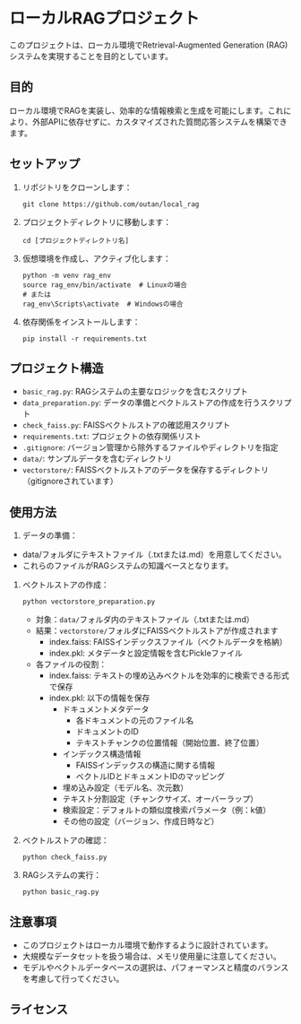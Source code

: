 # ローカルRAGプロジェクト

このプロジェクトは、ローカル環境でRetrieval-Augmented Generation (RAG) システムを実現することを目的としています。

## 目的

ローカル環境でRAGを実装し、効率的な情報検索と生成を可能にします。これにより、外部APIに依存せずに、カスタマイズされた質問応答システムを構築できます。

## セットアップ

1. リポジトリをクローンします：
   ```
   git clone https://github.com/outan/local_rag
   ```

1. プロジェクトディレクトリに移動します：
   ```
   cd [プロジェクトディレクトリ名]
   ```

1. 仮想環境を作成し、アクティブ化します：
   ```
   python -m venv rag_env
   source rag_env/bin/activate  # Linuxの場合
   # または
   rag_env\Scripts\activate  # Windowsの場合
   ```

1. 依存関係をインストールします：
   ```
   pip install -r requirements.txt
   ```

## プロジェクト構造

- `basic_rag.py`: RAGシステムの主要なロジックを含むスクリプト
- `data_preparation.py`: データの準備とベクトルストアの作成を行うスクリプト
- `check_faiss.py`: FAISSベクトルストアの確認用スクリプト
- `requirements.txt`: プロジェクトの依存関係リスト
- `.gitignore`: バージョン管理から除外するファイルやディレクトリを指定
- `data/`: サンプルデータを含むディレクトリ
- `vectorstore/`: FAISSベクトルストアのデータを保存するディレクトリ（gitignoreされています）

## 使用方法

1. データの準備：
- data/フォルダにテキストファイル（.txtまたは.md）を用意してください。
- これらのファイルがRAGシステムの知識ベースとなります。

1. ベクトルストアの作成：
   ```
   python vectorstore_preparation.py
   ```
   - 対象：`data/`フォルダ内のテキストファイル（.txtまたは.md）
   - 結果：`vectorstore/`フォルダにFAISSベクトルストアが作成されます
        - index.faiss: FAISSインデックスファイル（ベクトルデータを格納）
        - index.pkl: メタデータと設定情報を含むPickleファイル
    - 各ファイルの役割：
        - index.faiss: テキストの埋め込みベクトルを効率的に検索できる形式で保存
        - index.pkl: 以下の情報を保存
            - ドキュメントメタデータ
                - 各ドキュメントの元のファイル名
                - ドキュメントのID
                - テキストチャンクの位置情報（開始位置、終了位置）
            - インデックス構造情報
                - FAISSインデックスの構造に関する情報
                - ベクトルIDとドキュメントIDのマッピング
            - 埋め込み設定（モデル名、次元数）
            - テキスト分割設定（チャンクサイズ、オーバーラップ）
            - 検索設定：デフォルトの類似度検索パラメータ（例：k値）
            - その他の設定（バージョン、作成日時など）

1. ベクトルストアの確認：
   ```
   python check_faiss.py
   ```

1. RAGシステムの実行：
   ```
   python basic_rag.py
   ```

## 注意事項

- このプロジェクトはローカル環境で動作するように設計されています。
- 大規模なデータセットを扱う場合は、メモリ使用量に注意してください。
- モデルやベクトルデータベースの選択は、パフォーマンスと精度のバランスを考慮して行ってください。


## ライセンス
